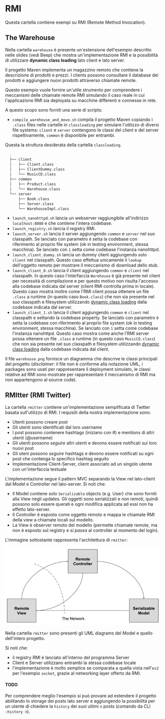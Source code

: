 # RMI

Questa cartella contiene esempi su RMI (Remote Method Invocation).

## The Warehouse

Nella cartella `warehouse` è presente un'estensione dell'esempio descritto nelle slides (vedi Beep) che mostra un'implementazione RMI e la possibilità di utilizzare __dynamic class loading__ lato client e lato server.

Il progetto Maven implementa un magazzino remoto che contiene la descrizione di prodotti e prezzi. I clients possono consultare il database dei prodotti e aggiungere nuovi prodotti attraverso chiamate remote.

Questo esempio vuole fornire un'utile strumento per comprendere i meccanismi delle chiamate remote RMI simulando il caso reale in cui l'applicazione RMI sia deployata su macchine differenti e connesse in rete.

A questo scopo sono forniti una serie di scripts:

  + `compile_warehouse_and_move.sh` compila il progetto Maven copiando i `.class` files nelle cartelle in `classloading` per simulare l'utilizzo di diversi file systems: `client` e `server` contengono le classi del
  client e del server rispettivamente, `common` è disponibile per entrambi.

  Questa la struttura desiderata della cartella `classloading`.
  ```
    .
    ├── client
    │   ├── Client.class
    │   ├── ClientDummy.class
    │   └── MusicCD.class
    ├── common
    │   ├── Product.class
    │   └── Warehouse.class
    └── server
        ├── Book.class
        ├── Server.class
        └── WarehouseImpl.class
  ```

  + `launch_nanohttpd.sh` lancia un webserver raggiungibile all'indirizzo `localhost:8080` e che contiene l'intera codebase.
  + `launch_registry.sh` lancia il registry RMI.
  + `launch_server.sh` lancia il server aggiungendo `common` e `server`
  nel suo classpath. Se lanciato con parametro `0` setta la codebase con riferimento al proprio file system (ok in testing environment, stessa macchina).
  Se lanciato con `1` setta come codebase l'instanza nanohttpd.
  + `launch_client_dummy.sh` lancia un dummy client aggiungendo solo `client`
  nel classpath. Questo caso effettua unicamente il `lookup` dell'oggetto remoto per mostrare il meccanismo di download dello stub.
  + `launch_client_0.sh` lancia il client aggiungendo `common` e `client`
  nel classpath. In questo caso l'interfaccia `Warehouse` è già presente nel client per necessità di compilazione e per questo motivo non risulta l'accesso alla codebase indicata dal server (client RMI controlla prima in locale). Questo caso mostra inoltre come l'RMI client possa ottenere un file `.class` a runtime (in questo caso `Book.class`) che non sia presente nel suo classpath e filesystem utilizzando [dynamic
class loading](https://docs.oracle.com/javase/8/docs/technotes/guides/rmi/codebase.html) dalla codebase indicata dal server.
  + `launch_client_1.sh` lancia il client aggiungendo `common` e `client`
  nel classpath e settando la codebase property. Se lanciato con parametro `0` setta la codebase con riferimento al proprio file system (ok in testing environment, stessa macchina). Se lanciato con `1` setta come codebase l'instanza nanohttpd. Questo caso mostra come anche l'RMI server possa ottenere un file `.class` a runtime (in questo caso `MusicCD.class`) che non sia presente nel suo classpath e filesystem utilizzando [dynamic
class loading](https://docs.oracle.com/javase/8/docs/technotes/guides/rmi/codebase.html) dalla codebase indicata dal client.

Il file `warehouse.png` fornisce un diagramma che descrive le classi principali del progetto (_disclaimer_: il file non è conforme alla notazione UML, i packages sono usati per rappresentare il deployment simulato, le classi relative ad RMI sono mostrate per rappresentare il meccanismo di RMI ma non appartengono al source code).

## RMItter (RMI Twitter)

La cartella `rmitter` contiene un'implementazione semplificata di Twitter basata sull'utilizzo di RMI.
I requisiti della nostra implementazione sono:
  + Utenti possono creare post
  + Gli utenti sono identificati dal loro username
  + I post possono contenere hashtags (iniziano con #) e mentions di altri utenti (@username)
  + Gli utenti possono _seguire_ altri utenti e devono essere notificati sui loro nuovi post
  + Gli uteni possono _seguire_ hashtags e devono essere notificati su ogni post che contenga lo specifico hashtag seguito
  + Implementazione Client-Server, client associato ad un singolo utente con un'interfaccia testuale

L'implementazione segue il pattern MVC separando la View nel lato-client dal Model e Controller nel lato-server. Si noti che:

  + Il Model contiene solo `Serializable` objects (e.g. User) che sono forniti alla View negli updates. Gli oggetti sono serializzati e non remoti, quindi possono solo essere querati e ogni modifica applicata ad essi non ha effetto lato-server. 
  + Il Controller è esposto come oggetto remoto e mappa le chiamate RMI della view a chiamate locali sul modello. 
  + La View è observer remoto del modello (permette chiamate remote, ma non è esposto sul registry e _si passa_ al controller al momento del login).

L'immagine sottostante rappresenta l'architettura di `rmitter`:

![rmitter architecture](rmitter.png)

Nella cartella `rmitter` sono presenti gli UML diagrams del Model e quello dell'intero progetto.

Si noti che:
  + il registry RMI è lanciato all'interno del programma Server
  + Client e Server utilizzano entrambi la stessa codebase locale
  + l'implementazione è molto semplice se comparata a quella vista nell'`es2` per l'esempio `socket`, grazie al networking layer offerto da RMI.

#### TODO
Per comprendere meglio l'esempio si può provare ad estendere il progetto abilitando lo storage dei posts lato server e aggiungendo la possibilità per un utente di chiedere la `history` dei suoi ultimi `n` posts (comando da CLI `:history n`).
